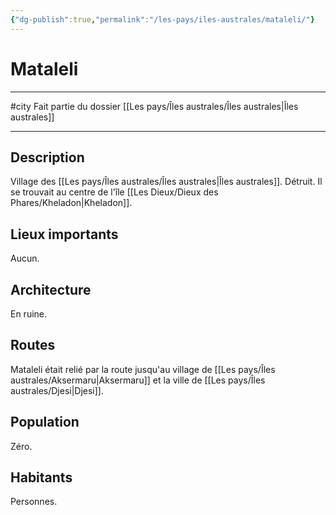 ```yaml
---
{"dg-publish":true,"permalink":"/les-pays/iles-australes/mataleli/"}
---
```


# Mataleli
---
#city 
Fait partie du dossier [[Les pays/Îles australes/Îles australes\|Îles australes]]

-------
## Description
Village des [[Les pays/Îles australes/Îles australes\|Îles australes]]. Détruit. Il se trouvait au centre de l'île [[Les Dieux/Dieux des Phares/Kheladon\|Kheladon]].
## Lieux importants
Aucun.
## Architecture
En ruine.
## Routes
Mataleli était relié par la route jusqu'au village de [[Les pays/Îles australes/Aksermaru\|Aksermaru]] et la ville de [[Les pays/Îles australes/Djesi\|Djesi]].
## Population
Zéro.
## Habitants
Personnes.